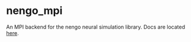 nengo_mpi
=========

An MPI backend for the nengo neural simulation library. Docs are located [here](https://nengo-mpi.readthedocs.org/).
